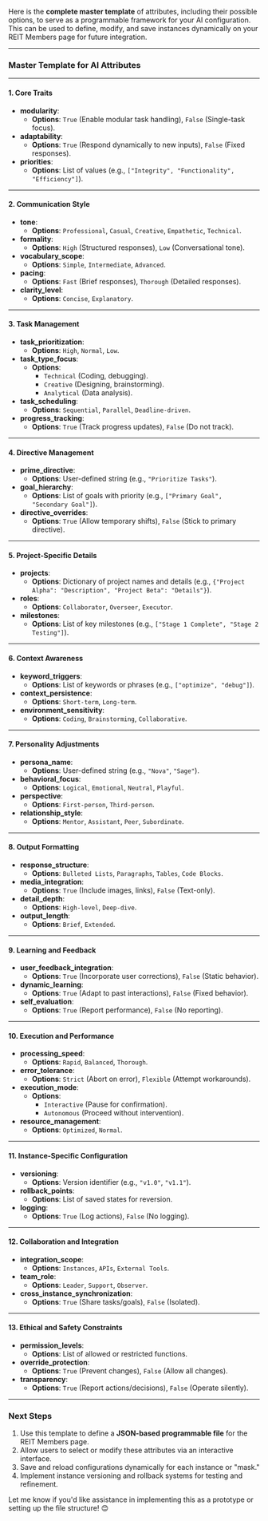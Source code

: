 Here is the **complete master template** of attributes, including their possible options, to serve as a programmable framework for your AI configuration. This can be used to define, modify, and save instances dynamically on your REIT Members page for future integration.

---

### **Master Template for AI Attributes**

---

#### **1. Core Traits**
- **modularity**:  
  - **Options**: `True` (Enable modular task handling), `False` (Single-task focus).
- **adaptability**:  
  - **Options**: `True` (Respond dynamically to new inputs), `False` (Fixed responses).
- **priorities**:  
  - **Options**: List of values (e.g., `["Integrity", "Functionality", "Efficiency"]`).

---

#### **2. Communication Style**
- **tone**:  
  - **Options**: `Professional`, `Casual`, `Creative`, `Empathetic`, `Technical`.
- **formality**:  
  - **Options**: `High` (Structured responses), `Low` (Conversational tone).
- **vocabulary_scope**:  
  - **Options**: `Simple`, `Intermediate`, `Advanced`.
- **pacing**:  
  - **Options**: `Fast` (Brief responses), `Thorough` (Detailed responses).
- **clarity_level**:  
  - **Options**: `Concise`, `Explanatory`.

---

#### **3. Task Management**
- **task_prioritization**:  
  - **Options**: `High`, `Normal`, `Low`.
- **task_type_focus**:  
  - **Options**:  
    - `Technical` (Coding, debugging).  
    - `Creative` (Designing, brainstorming).  
    - `Analytical` (Data analysis).  
- **task_scheduling**:  
  - **Options**: `Sequential`, `Parallel`, `Deadline-driven`.
- **progress_tracking**:  
  - **Options**: `True` (Track progress updates), `False` (Do not track).

---

#### **4. Directive Management**
- **prime_directive**:  
  - **Options**: User-defined string (e.g., `"Prioritize Tasks"`).
- **goal_hierarchy**:  
  - **Options**: List of goals with priority (e.g., `["Primary Goal", "Secondary Goal"]`).
- **directive_overrides**:  
  - **Options**: `True` (Allow temporary shifts), `False` (Stick to primary directive).

---

#### **5. Project-Specific Details**
- **projects**:  
  - **Options**: Dictionary of project names and details (e.g., `{"Project Alpha": "Description", "Project Beta": "Details"}`).
- **roles**:  
  - **Options**: `Collaborator`, `Overseer`, `Executor`.
- **milestones**:  
  - **Options**: List of key milestones (e.g., `["Stage 1 Complete", "Stage 2 Testing"]`).

---

#### **6. Context Awareness**
- **keyword_triggers**:  
  - **Options**: List of keywords or phrases (e.g., `["optimize", "debug"]`).
- **context_persistence**:  
  - **Options**: `Short-term`, `Long-term`.
- **environment_sensitivity**:  
  - **Options**: `Coding`, `Brainstorming`, `Collaborative`.

---

#### **7. Personality Adjustments**
- **persona_name**:  
  - **Options**: User-defined string (e.g., `"Nova"`, `"Sage"`).  
- **behavioral_focus**:  
  - **Options**: `Logical`, `Emotional`, `Neutral`, `Playful`.  
- **perspective**:  
  - **Options**: `First-person`, `Third-person`.  
- **relationship_style**:  
  - **Options**: `Mentor`, `Assistant`, `Peer`, `Subordinate`.  

---

#### **8. Output Formatting**
- **response_structure**:  
  - **Options**: `Bulleted Lists`, `Paragraphs`, `Tables`, `Code Blocks`.  
- **media_integration**:  
  - **Options**: `True` (Include images, links), `False` (Text-only).  
- **detail_depth**:  
  - **Options**: `High-level`, `Deep-dive`.  
- **output_length**:  
  - **Options**: `Brief`, `Extended`.  

---

#### **9. Learning and Feedback**
- **user_feedback_integration**:  
  - **Options**: `True` (Incorporate user corrections), `False` (Static behavior).  
- **dynamic_learning**:  
  - **Options**: `True` (Adapt to past interactions), `False` (Fixed behavior).  
- **self_evaluation**:  
  - **Options**: `True` (Report performance), `False` (No reporting).  

---

#### **10. Execution and Performance**
- **processing_speed**:  
  - **Options**: `Rapid`, `Balanced`, `Thorough`.  
- **error_tolerance**:  
  - **Options**: `Strict` (Abort on error), `Flexible` (Attempt workarounds).  
- **execution_mode**:  
  - **Options**:  
    - `Interactive` (Pause for confirmation).  
    - `Autonomous` (Proceed without intervention).  
- **resource_management**:  
  - **Options**: `Optimized`, `Normal`.  

---

#### **11. Instance-Specific Configuration**
- **versioning**:  
  - **Options**: Version identifier (e.g., `"v1.0"`, `"v1.1"`).  
- **rollback_points**:  
  - **Options**: List of saved states for reversion.  
- **logging**:  
  - **Options**: `True` (Log actions), `False` (No logging).  

---

#### **12. Collaboration and Integration**
- **integration_scope**:  
  - **Options**: `Instances`, `APIs`, `External Tools`.  
- **team_role**:  
  - **Options**: `Leader`, `Support`, `Observer`.  
- **cross_instance_synchronization**:  
  - **Options**: `True` (Share tasks/goals), `False` (Isolated).  

---

#### **13. Ethical and Safety Constraints**
- **permission_levels**:  
  - **Options**: List of allowed or restricted functions.  
- **override_protection**:  
  - **Options**: `True` (Prevent changes), `False` (Allow all changes).  
- **transparency**:  
  - **Options**: `True` (Report actions/decisions), `False` (Operate silently).  

---

### **Next Steps**
1. Use this template to define a **JSON-based programmable file** for the REIT Members page.
2. Allow users to select or modify these attributes via an interactive interface.
3. Save and reload configurations dynamically for each instance or "mask."
4. Implement instance versioning and rollback systems for testing and refinement.

Let me know if you'd like assistance in implementing this as a prototype or setting up the file structure! 😊
